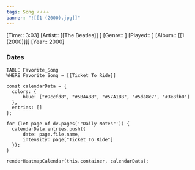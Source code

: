 ```yaml
---
tags: Song ⭐⭐⭐⭐ 
banner: "![[1 (2000).jpg]]"
---
```

[Time:: 3:03]
[Artist:: [[The Beatles]] ]
[Genre:: ]
[Played:: ]
[Album:: [[1 (2000)]]]
[Year:: 2000]
### Dates
````dataview
TABLE Favorite_Song
WHERE Favorite_Song = [[Ticket To Ride]]
````
  ```dataviewjs
const calendarData = { 
	colors: { 
		blue: ["#9ccfd8", "#5BAAB8", "#57A1BB", "#5da8c7", "#3e8fb0"] 
	}, 
	entries: [] 
}; 

for (let page of dv.pages('"Daily Notes"')) { 
	calendarData.entries.push({ 
		date: page.file.name, 
		intensity: page["Ticket_To_Ride"]
	}); 
} 

renderHeatmapCalendar(this.container, calendarData);
```
